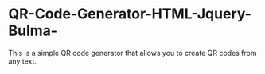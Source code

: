 # QR-Code-Generator-HTML-Jquery-Bulma-
This is a simple QR code generator that allows you to create QR codes from any text.
